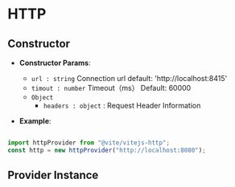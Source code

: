 # HTTP

## Constructor

- **Constructor Params**: 
  * `url : string` Connection url  default: 'http://localhost:8415'
  * `timout : number` Timeout（ms） Default: 60000
  * `Object` 
	- `headers : object` : Request Header Information

- **Example**:
```javascript

import httpProvider from "@vite/vitejs-http";
const http = new httpProvider("http://localhost:8080");

```

## Provider Instance
